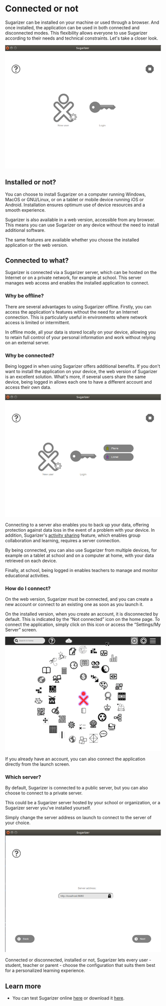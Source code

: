 # Connected or not

Sugarizer can be installed on your machine or used through a browser. And once installed, the application can be used in both connected and disconnected modes. This flexibility allows everyone to use Sugarizer according to their needs and technical constraints. Let's take a closer look.

   ![thumbnail!!Connection choice at start](images/connected_choice.png)

## Installed or not?

You can choose to install Sugarizer on a computer running Windows, MacOS or GNU/Linux, or on a tablet or mobile device running iOS or Android. Installation ensures optimum use of device resources and a smooth experience.

Sugarizer is also available in a web version, accessible from any browser. This means you can use Sugarizer on any device without the need to install additional software. 

The same features are available whether you choose the installed application or the web version.

## Connected to what?

Sugarizer is connected via a Sugarizer server, which can be hosted on the Internet or on a private network, for example at school. 
This server manages web access and enables the installed application to connect.

### Why be offline?

There are several advantages to using Sugarizer offline. 
Firstly, you can access the application's features without the need for an Internet connection. This is particularly useful in environments where network access is limited or intermittent. 

In offline mode, all your data is stored locally on your device, allowing you to retain full control of your personal information and work without relying on an external server.

### Why be connected?

Being logged in when using Sugarizer offers additional benefits. 
If you don't want to install the application on your device, the web version of Sugarizer is an excellent solution. 
What's more, if several users share the same device, being logged in allows each one to have a different account and access their own data. 

   ![Multiple users connected](images/connected_multiusers.png)

Connecting to a server also enables you to back up your data, offering protection against data loss in the event of a problem with your device. 
In addition, Sugarizer's [activity sharing](shareactivities_en.md) feature, which enables group collaboration and learning, requires a server connection.


By being connected, you can also use Sugarizer from multiple devices, for example on a tablet at school and on a computer at home, with your data retrieved on each device.

Finally, at school, being logged in enables teachers to manage and monitor educational activities.

### How do I connect?

On the web version, Sugarizer must be connected, and you can create a new account or connect to an existing one as soon as you launch it.

On the installed version, when you create an account, it is disconnected by default. This is indicated by the “Not connected” icon on the home page. To connect the application, simply click on this icon or access the “Settings/My Server” screen.

   ![Connect a disconnected user](videos/connected.gif)

If you already have an account, you can also connect the application directly from the launch screen. 



### Which server?

By default, Sugarizer is connected to a public server, but you can also choose to connect to a private server. 

This could be a Sugarizer server hosted by your school or organization, or a Sugarizer server you've installed yourself. 

Simply change the server address on launch to connect to the server of your choice.

   ![Choose server](images/connected_server.png)


Connected or disconnected, installed or not, Sugarizer lets every user - student, teacher or parent - choose the configuration that suits them best for a personalized learning experience.


## Learn more

* You can test Sugarizer online [here](https://try.sugarizer.org) or download it [here](https://sugarizer.org/index.html#apps).